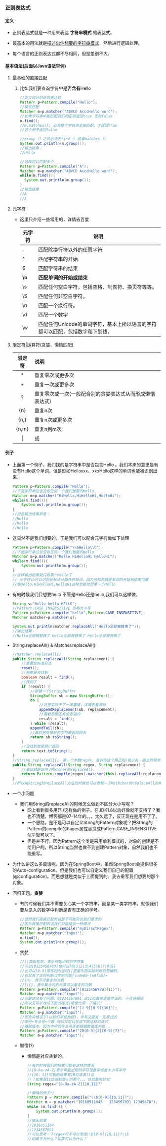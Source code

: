 ### 正则表达式

#### 定义

- 正则表达式就是一种用来表达 **字符串模式** 的表达式。
- 最基本的用法就是<u>描述出你想要的字符串模式</u>，然后进行逻辑处理。

- 每个语言的正则表达式都不尽相同，但是差别不大。

#### 基本语法(后面以Java语法举例)

1. 最基础的直接匹配

   1. 比如我们要查询字符中是否**含有**Hello

      ```java
      //定义自己的正则表达式
      Pattern p=Pattern.compile("Hello");
      //模式匹配
      Matcher m=p.matcher("ABVCD AcccHello word");
      //如果字符串中能匹配我们的正则返回true 否则false
      m.find();
      //m.matches(); 必须整个字符串全部匹配，才返回true
      //这个例子返回false
      
      //group（）之前必须先find（）或者matches（）
      System.out.println(m.group());
      //输出结果：
      //Hello
      ```

      ```java
      //这样可以匹配多个
      Pattern p=Pattern.compile("A");
      Matcher m=p.matcher("ABVCD AcccHello word");
      while(m.find()){
      	System.out.println(m.group());
      }
      //输出结果
      //A
      //A
      
      
      ```

2. 元字符

   - 这里只介绍一些常用的，详情去百度

     | 元字符 | 说明                                                         |
     | ------ | ------------------------------------------------------------ |
     | .      | 匹配除换行符以外的任意字符                                   |
     | ^      | 匹配字符串的开始                                             |
     | $      | 匹配字符串的结束                                             |
     | **\b** | **匹配单词的开始或结束**                                     |
     | \s     | 匹配任何空白字符，包括空格、制表符、换页符等等。             |
     | \S     | 匹配任何非空白字符。                                         |
     | \n     | 匹配一个换行符。                                             |
     | \d     | 匹配一个数字                                                 |
     | \w     | 匹配任何Unicode的单词字符，基本上所以语言的字符都可以匹配，包括数字和下划线， |

3. 限定符|运算符(贪婪、懒惰匹配)

   | 限定符 | 说明                                                     |
   | :----: | :------------------------------------------------------- |
   |   *    | 重复零次或更多次                                         |
   |   +    | 重复一次或更多次                                         |
   |   ?    | 重复零次或一次(一般配合别的贪婪表达式从而形成懒惰表达式) |
   |  {n}   | 重复n次                                                  |
   |  {n,}  | 重复n次或更多次                                          |
   | {n,m}  | 重复n到m次                                               |
   |   \|   | 或                                                       |

#### 例子

- 上面第一个例子，我们找的是字符串中是否包含Hello 。我们本来的意思是有没有Hello这个单词，但是形如Helloxxx、xxxHello这样的单词也能被识别出来。

  ```java
  Pattern p=Pattern.compile("Hello");
  //下面字符串应该没有任何一个我们想要的Hello
  Matcher m=p.matcher("HiHello,HiHelloHi,HelloHi");
  while(m.find()){
      System.out.println(m.group());
  }
  //但是输出结果却是：
  //Hello
  //Hello
  //Hello
  ```

- 这显然不是我们想要的，于是我们可以配合元字符做如下处理

  ```java
  Pattern p=Pattern.compile("\\bHello\\b");
  //下面字符串应该没有任何一个我们想要的Hello
  Matcher m=p.matcher("Hello HiHelloHi HelloHi");
  while(m.find()){
      System.out.println(m.group());
  }
  //这样输出结果就只有第一Hello了
  // 元字符\b可以识别任标点分隔开的单词，因为他找的就是单词的开始和结束位置
  //像Hello,HiHelloHi,HelloHi这样也能找到第一个Hello
  ```

- 有的时候我们只想要hello 不管是Hello还是hello,我们可以这样做。

  ```java
  String s="Hello hello HELLO";
  //Pattern.CASE_INSENSITIVE 忽略大小写
  Pattern p=Pattern.compile("hello",Pattern.CASE_INSENSITIVE);
  Matcher matcher=p.matcher(s);
  
  System.out.println(matcher.replaceAll("Hello全部被替换了"));
  //输出结果：
  //Hello全部被替换了 Hello全部被替换了 Hello全部被替换了 
  ```

- String.replaceAll() & Matcher.replaceAll()

  ```java
  //Matcher.replaceAll()
  public String replaceAll(String replacement) {
      //重置成标准形式
      reset();
      //判断是否找到
      boolean result = find();
      //找到了
      if (result) {
          //新建一个StringBuffer
          StringBuffer sb = new StringBuffer();
          do {
              //这里实际干了一堆事情，详情去看源码
              appendReplacement(sb, replacement);
              //看看后面还有没有漏的
              result = find();
          } while (result);
          appendTail(sb);
          //最后把处理好的字符串返回回去
          return sb.toString();
      }
      //没找到就把原川返回
      return text.toString();
  }
  //String.replaceAll()，第一个参数regex，告诉你这个用正则(我以前一直当作简单字符串处理的。。。)
  public String replaceAll(String regex, String replacement) {
      //底层就是调用了Matcher的replaceAll
      return Pattern.compile(regex).matcher(this).replaceAll(replacement);
  }
  //所以用String的replaceAll方法的时候也可以参照一下Mathcher的replaceAll的用法
  ```

- 一个小问题

  - 我们用String的replaceAll的时候怎么做到不区分大小写呢？
    - 网上看到很多用(?!)这样做的例子。在JDK1.8以后好像就不支持了？我也不清楚。博客都是07-14年的。。。太久远了，反正现在是用不了了。
    - 一个思路。是不是可以自定义String的Pattern对象呢？把String的Pattern的compile的flages属性替换成Pattern.CASE_INSENSITIVE似乎就可以了。
    - 但是并不行。因为Patrern这个类是采用单利模式的，对象的创建是不给用户的。所以String当然也做不到创建Pattern对象，自然我们也不能重写。

- 为什么讲这么多废话呢。因为在SpringBoot中，虽然SpringBoot会提供很多的Auto-configuration。但是我们也可以自定义我们自己的配置(@configuration)。而思想就是类似于上面提到的。我去重写我们想要的那个对象。

- 回归正题。**贪婪**

  - 有的时候我们并不需要关心某一个字符串，而是某一类字符串。就像我们要从录入的数字中判断是否有正确的学号。

    ```java
    //显然我们直接匹配的话是不可能符合我们要求的
    //因为直接匹配的话我们只能描述一种情况
    Pattern p=Pattern.compile("myDirectRegex");
    Matcher m=p.matcher("input");
    m.find();
    System.out.println(m.group());
    ```

  - 贪婪

    ```java
    //[]类似枚举，表示可能出现的字符集
    //可以[0123456789]也可以[0|1|2|3|4|5|6|7|8|9]
    //也可以[0-9]简写因为这时[]里面东西实际判断的是编码。
    //也就有了正则判断汉字的可能[\u4e00-\u9fa5]+
    //{n}，表示可重复的次数
    //[]{}，表示集合内的元素可以重复的次数
    Pattern p=Pattern.compile("[0123456789]{11}");
    Matcher m=p.matcher("input");
    //但是这又有个问题。01234567891 这11位数肯定是非法的。不合符规矩
    //所以又可以改成下面的样式(顺便化简一下格式)
    Pattern p=Pattern.compile("[1-9][0-9]{10}");
    Matcher m=p.matcher("input");
    //而真实情况下(以我们学校为例)，学号又是有一定格式的
    //年份+专业号+个数 所以又可以写成下面这样的格式
    //基础版本。因为中间的专业号还能根据数据库判断
    Pattern p=Pattern.compile("20[0-9]{2}[0-9]{7}");
    Matcher m=p.matcher("input");
    ```

  - 懒惰(?)

    - 懒惰是对应贪婪的。

      ```java
      //有的时候我们的模式可能有这样的情况
      //[0-9a-zA-Z]表示可能出现的字符是数字或者大小写字母
      //{10，11}可能的结果有10位或者11位
      //？如果是11位强制取小的那个。。。也就是前10位
      String regex="[0-9a-zA-Z]{10,11}?"
      ```

      ```java
      /*懒惰的例子*/
      Pattern p = Pattern.compile("\\b[0-9]{10,11}?");
      Matcher m = p.matcher("10160511043   1234567891 12345678");
      while (m.find()) {
          System.out.println(m.group());
      }
      //输出结果
      //1016051104
      //1234567891
      //可以思考一下regex可不可以写成\\b[0-9]{10,11}?\\b
      //如果不为什么？如果可以为什么？
      ```

      